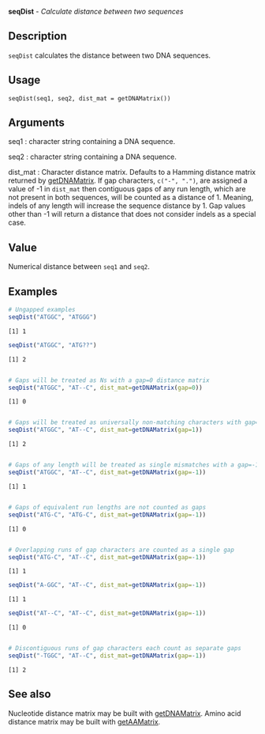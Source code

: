 





**seqDist** - *Calculate distance between two sequences*

Description
--------------------

`seqDist` calculates the distance between two DNA sequences.


Usage
--------------------
```
seqDist(seq1, seq2, dist_mat = getDNAMatrix())
```

Arguments
-------------------

seq1
:   character string containing a DNA sequence.

seq2
:   character string containing a DNA sequence.

dist_mat
:   Character distance matrix. Defaults to a Hamming distance 
matrix returned by [getDNAMatrix](getDNAMatrix.md). If gap 
characters, `c("-", ".")`, are assigned a value of -1 
in `dist_mat` then contiguous gaps of any run length,
which are not present in both sequences, will be counted as a 
distance of 1. Meaning, indels of any length will increase
the sequence distance by 1. Gap values other than -1 will 
return a distance that does not consider indels as a special case.



Value
-------------------

Numerical distance between `seq1` and `seq2`.



Examples
-------------------

```R
# Ungapped examples
seqDist("ATGGC", "ATGGG")

```


```
[1] 1

```


```R
seqDist("ATGGC", "ATG??")

```


```
[1] 2

```


```R

# Gaps will be treated as Ns with a gap=0 distance matrix
seqDist("ATGGC", "AT--C", dist_mat=getDNAMatrix(gap=0))

```


```
[1] 0

```


```R

# Gaps will be treated as universally non-matching characters with gap=1
seqDist("ATGGC", "AT--C", dist_mat=getDNAMatrix(gap=1))

```


```
[1] 2

```


```R

# Gaps of any length will be treated as single mismatches with a gap=-1 distance matrix
seqDist("ATGGC", "AT--C", dist_mat=getDNAMatrix(gap=-1))

```


```
[1] 1

```


```R

# Gaps of equivalent run lengths are not counted as gaps
seqDist("ATG-C", "ATG-C", dist_mat=getDNAMatrix(gap=-1))

```


```
[1] 0

```


```R

# Overlapping runs of gap characters are counted as a single gap
seqDist("ATG-C", "AT--C", dist_mat=getDNAMatrix(gap=-1))

```


```
[1] 1

```


```R
seqDist("A-GGC", "AT--C", dist_mat=getDNAMatrix(gap=-1))

```


```
[1] 1

```


```R
seqDist("AT--C", "AT--C", dist_mat=getDNAMatrix(gap=-1))

```


```
[1] 0

```


```R

# Discontiguous runs of gap characters each count as separate gaps
seqDist("-TGGC", "AT--C", dist_mat=getDNAMatrix(gap=-1))
```


```
[1] 2

```



See also
-------------------

Nucleotide distance matrix may be built with 
[getDNAMatrix](getDNAMatrix.md). Amino acid distance matrix may be built
with [getAAMatrix](getAAMatrix.md).



